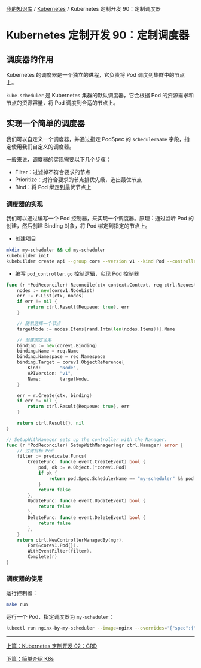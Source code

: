 [我的知识库](../README.md) / [Kubernetes](zz_gneratered_mdi.md) / Kubernetes 定制开发 90：定制调度器

# Kubernetes 定制开发 90：定制调度器

## 调度器的作用

Kubernetes 的调度器是一个独立的进程，它负责将 Pod 调度到集群中的节点上。

`kube-scheduler` 是 Kubernetes 集群的默认调度器，它会根据 Pod 的资源需求和节点的资源容量，将 Pod 调度到合适的节点上。

## 实现一个简单的调度器

我们可以自定义一个调度器，并通过指定 PodSpec 的 `schedulerName` 字段，指定使用我们自定义的调度器。

一般来说，调度器的实现需要以下几个步骤：

- Filter：过滤掉不符合要求的节点
- Prioritize：对符合要求的节点排优先级，选出最优节点
- Bind：将 Pod 绑定到最优节点上

### 调度器的实现

我们可以通过编写一个 Pod 控制器，来实现一个调度器。原理：通过监听 Pod 的创建，然后创建 Binding 对象，将 Pod 绑定到指定的节点上。

- 创建项目

```bash
mkdir my-scheduler && cd my-scheduler
kubebuilder init
kubebuilder create api --group core --version v1 --kind Pod --controller=true
```

- 编写 `pod_controller.go` 控制逻辑，实现 Pod 控制器

```go
func (r *PodReconciler) Reconcile(ctx context.Context, req ctrl.Request) (ctrl.Result, error) {
    nodes := new(corev1.NodeList)
    err := r.List(ctx, nodes)
    if err != nil {
        return ctrl.Result{Requeue: true}, err
    }

    // 随机选择一个节点
    targetNode := nodes.Items[rand.Intn(len(nodes.Items))].Name

    // 创建绑定关系
    binding := new(corev1.Binding)
    binding.Name = req.Name
    binding.Namespace = req.Namespace
    binding.Target = corev1.ObjectReference{
        Kind:       "Node",
        APIVersion: "v1",
        Name:       targetNode,
    }

    err = r.Create(ctx, binding)
    if err != nil {
        return ctrl.Result{Requeue: true}, err
    }

    return ctrl.Result{}, nil
}

// SetupWithManager sets up the controller with the Manager.
func (r *PodReconciler) SetupWithManager(mgr ctrl.Manager) error {
    // 过滤目标 Pod
    filter := predicate.Funcs{
        CreateFunc: func(e event.CreateEvent) bool {
            pod, ok := e.Object.(*corev1.Pod)
            if ok {
                return pod.Spec.SchedulerName == "my-scheduler" && pod.Spec.NodeName == ""
            }
            return false
        },
        UpdateFunc: func(e event.UpdateEvent) bool {
            return false
        },
        DeleteFunc: func(e event.DeleteEvent) bool {
            return false
        },
    }
    return ctrl.NewControllerManagedBy(mgr).
        For(&corev1.Pod{}).
        WithEventFilter(filter).
        Complete(r)
}
```

### 调度器的使用

运行控制器：

```bash
make run
```

运行一个 Pod，指定调度器为 `my-scheduler`：

```bash
kubectl run nginx-by-my-scheduler --image=nginx --overrides='{"spec":{"schedulerName":"my-scheduler"}}'
```

---
[上篇：Kubernetes 定制开发 02：CRD](k8s-dev-02-crd.md)

[下篇：简单介绍 K8s](k8s-get-started.md)

